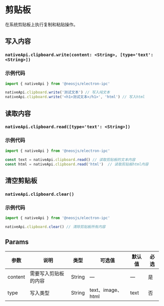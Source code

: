 # 剪贴板 <BadgeTip text="同步" type="blue"></BadgeTip>

在系统剪贴板上执行复制和粘贴操作。


## 写入内容
### `nativeApi.clipboard.write(content: <String>, [type='text': <String>])`
### 

### 示例代码
```js
import { nativeApi } from '@neosjs/electron-ipc'

nativeApi.clipboard.write('测试文本') // 写入纯文本
nativeApi.clipboard.write('<h1>测试文本</h1>', 'html') // 写入html
```

## 读取内容
### `nativeApi.clipboard.read([type='text': <String>])`
### 

### 示例代码
```js
import { nativeApi } from '@neosjs/electron-ipc'

const text = nativeApi.clipboard.read() // 读取剪贴板的文本内容
const html = nativeApi.clipboard.read('html')  // 读取剪贴板html内容
```

## 清空剪贴板
### `nativeApi.clipboard.clear()`
### 

### 示例代码
```js
import { nativeApi } from '@neosjs/electron-ipc'

nativeApi.clipboard.clear() // 清除剪贴板所有内容
```

## Params

| 参数  | 说明     | 类型   | 可选值     | 默认值 |必选 |
| ----- | -------- | ------ | ---------- | ------ |------ |
| content | 需要写入剪贴板的内容 | String | — | —     |是 |
| type | 写入类型 | String | text、image、html | text    |否 |
